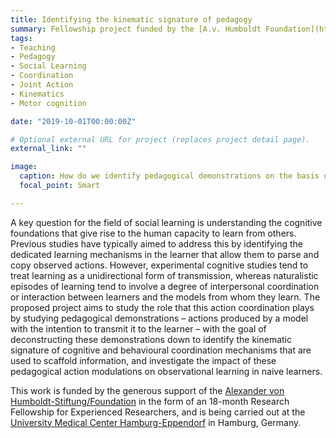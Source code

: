 ```yaml
---
title: Identifying the kinematic signature of pedagogy
summary: Fellowship project funded by the [A.v. Humboldt Foundation](https://humboldt-foundation.de)
tags:
- Teaching
- Pedagogy
- Social Learning
- Coordination
- Joint Action
- Kinematics
- Motor cognition

date: "2019-10-01T00:00:00Z"

# Optional external URL for project (replaces project detail page).
external_link: ""

image:
  caption: How do we identify pedagogical demonstrations on the basis of movement kinematics? 
  focal_point: Smart

---
```


A key question for the field of social learning is understanding the cognitive foundations that give rise to the human capacity to learn from others. Previous studies have typically aimed to address this by identifying the dedicated learning mechanisms in the learner that allow them to parse and copy observed actions. However, experimental cognitive studies tend to treat learning as a unidirectional form of transmission, whereas naturalistic episodes of learning tend to involve a degree of interpersonal coordination or interaction between learners and the models from whom they learn. The proposed project aims to study the role that this action coordination plays by studying pedagogical demonstrations – actions produced by a model with the intention to transmit it to the learner – with the goal of deconstructing these demonstrations down to identify the kinematic signature of cognitive and behavioural coordination mechanisms that are used to scaffold information, and investigate the impact of these pedagogical action modulations on observational learning in naive learners. 

This work is funded by the generous support of the [Alexander von Humboldt-Stiftung/Foundation](https://humboldt-foundation.de) in the form of an 18-month Research Fellowship for Experienced Researchers, and is being carried out at the [University Medical Center Hamburg-Eppendorf](https://uke.de) in Hamburg, Germany. 